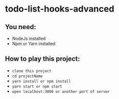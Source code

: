 # todo-list-hooks-advanced


## You need:
- NodeJs installed
- Npm or Yarn installed

## How to play this project:
- ```clone this project```
- ```cd projectName```
- ```yarn install or npm install```
- ```yarn start or npm start```
- ```open localhost:3000 or another port of server```